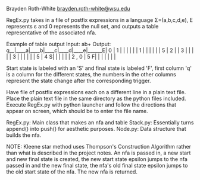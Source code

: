 Brayden Roth-White
brayden.roth-white@wsu.edu

RegEx.py takes in a file of postfix expressions in a language Σ=(a,b,c,d,e),
E represents ε and 0 represents the null set, and outputs a table representative
of the associated nfa.

Example of table output
Input: ab+
Output:
q__|____a|____b|____c|____d|____e|______E|
0  |   1 |     |     |     |     |       |
1  |     |     |     |     |     |   5   |
2  |     |   3 |     |     |     |       |
3  |     |     |     |     |     |   5   |
4 S|     |     |     |     |     | 2 , 0 |
5 F|     |     |     |     |     |       |

Start state is labeled with an 'S' and final state is labeled 'F', first column 'q'
is a column for the different states, the numbers in the other columns represent
the state change after the corresponding trigger.

Have file of postfix expressions each on a different line in a plain text file.
Place the plain text file in the same directory as the python files included.
Execute RegEx.py with python launcher and follow the directions that appear on
screen, which should be to enter the file name.

RegEx.py: Main class that makes an nfa and table
Stack.py: Essentially turns append() into push() for aesthetic purposes.
Node.py: Data structure that builds the nfa.

NOTE: Kleene star method uses Thompson's Construction Algorithm rather than
what is described in the project notes.  An nfa is passed in, a new start and
new final state is created, the new start state epsilon jumps to the nfa passed
in and the new final state, the nfa's old final state epsilon jumps to the old
start state of the nfa.  The new nfa is returned.